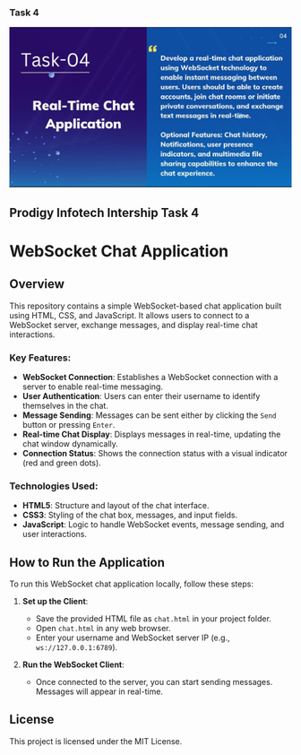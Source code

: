 ### Task 4
![Task4](https://github.com/SarthakJambe16/PRODIGY_FS_Task4/blob/main/Task4.jpg)

## Prodigy Infotech Intership Task 4 
# WebSocket Chat Application

## Overview
This repository contains a simple WebSocket-based chat application built using HTML, CSS, and JavaScript. It allows users to connect to a WebSocket server, exchange messages, and display real-time chat interactions.

### Key Features:
- **WebSocket Connection**: Establishes a WebSocket connection with a server to enable real-time messaging.
- **User Authentication**: Users can enter their username to identify themselves in the chat.
- **Message Sending**: Messages can be sent either by clicking the `Send` button or pressing `Enter`.
- **Real-time Chat Display**: Displays messages in real-time, updating the chat window dynamically.
- **Connection Status**: Shows the connection status with a visual indicator (red and green dots).

### Technologies Used:
- **HTML5**: Structure and layout of the chat interface.
- **CSS3**: Styling of the chat box, messages, and input fields.
- **JavaScript**: Logic to handle WebSocket events, message sending, and user interactions.

## How to Run the Application
To run this WebSocket chat application locally, follow these steps:

1. **Set up the Client**:
   - Save the provided HTML file as `chat.html` in your project folder.
   - Open `chat.html` in any web browser.
   - Enter your username and WebSocket server IP (e.g., `ws://127.0.0.1:6789`).

2. **Run the WebSocket Client**:
   - Once connected to the server, you can start sending messages. Messages will appear in real-time.

## License
This project is licensed under the MIT License.
